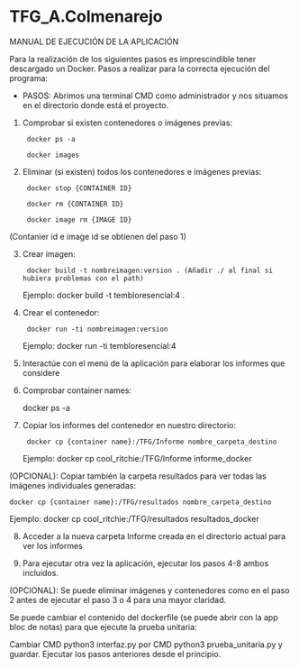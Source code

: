 # TFG_A.Colmenarejo

MANUAL DE EJECUCIÓN DE LA APLICACIÓN

Para la realización de los siguientes pasos es imprescindible tener descargado un Docker.
Pasos a realizar para la correcta ejecución del programa:

- PASOS:
Abrimos una terminal CMD como administrador y nos situamos en el directorio donde está el proyecto.

1. Comprobar si existen contenedores o imágenes previas:

 		docker ps -a

  		docker images

2. Eliminar (si existen) todos los contenedores e imágenes previas:

  		docker stop {CONTAINER ID}

		docker rm {CONTAINER ID}

 		docker image rm {IMAGE ID}
  
  (Contanier id e image id se obtienen del paso 1)
  
3. Crear imagen:

  		docker build -t nombreimagen:version . (Añadir ./ al final si hubiera problemas con el path)

 	Ejemplo: docker build -t tembloresencial:4 .
  
4. Crear el contenedor:

  		docker run -ti nombreimagen:version

  	Ejemplo: docker run -ti tembloresencial:4
  
5. Interactúe con el menú de la aplicación para elaborar los informes que considere

6. Comprobar container names:

 	docker ps -a
  
7. Copiar los informes del contenedor en nuestro directorio:

  		docker cp {container name}:/TFG/Informe nombre_carpeta_destino
  	Ejemplo: docker cp cool_ritchie:/TFG/Informe informe_docker
  
  (OPCIONAL): Copiar también la carpeta resultados para ver todas las imágenes individuales generadas:

	docker cp {container name}:/TFG/resultados nombre_carpeta_destino

   Ejemplo: docker cp cool_ritchie:/TFG/resultados resultados_docker
    
8. Acceder a la nueva carpeta Informe creada en el directorio actual para ver los informes
 
9. Para ejecutar otra vez la aplicación, ejecutar los pasos 4-8 ambos incluidos.

(OPCIONAL): Se puede eliminar imágenes y contenedores como en el paso 2 antes de ejecutar el paso 3 o 4 para una mayor claridad.

Se puede cambiar el contenido del dockerfile (se puede abrir con la app bloc de notas) para que ejecute la prueba unitaria:

   Cambiar CMD  python3 interfaz.py por CMD  python3 prueba_unitaria.py y guardar. Ejecutar los pasos anteriores desde el principio.
